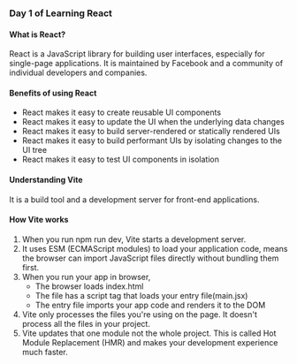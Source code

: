 ### Day 1 of Learning React

#### What is React?

React is a JavaScript library for building user interfaces, especially for single-page applications. It is maintained by Facebook and a community of individual developers and companies.

#### Benefits of using React

- React makes it easy to create reusable UI components
- React makes it easy to update the UI when the underlying data changes
- React makes it easy to build server-rendered or statically rendered UIs
- React makes it easy to build performant UIs by isolating changes to the UI tree
- React makes it easy to test UI components in isolation

#### Understanding Vite
It is a build tool and a development server for front-end applications.

#### How Vite works
1. When you run npm run dev, Vite starts a development server.
2. It uses ESM (ECMAScript modules) to load your application code, means the browser can import JavaScript files directly without bundling them first.
3. When you run your app in browser,
    - The browser loads index.html
    - The file has a script tag that loads your entry file(main.jsx)
    - The entry file imports your app code and renders it to the DOM
4. Vite only  processes the files you're using on the page. It doesn't process all the files in your project.
5. Vite updates that one module not the whole project. This is called Hot Module Replacement (HMR) and makes your development experience much faster.